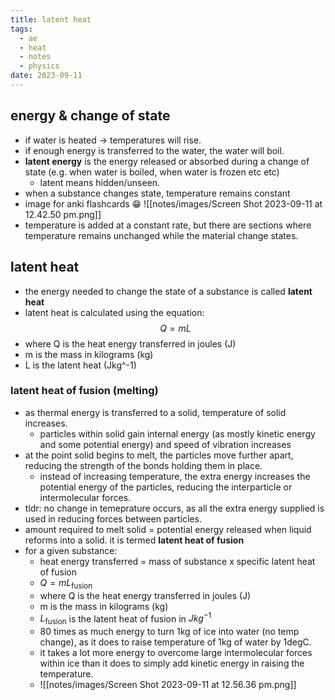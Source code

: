 ```yaml
---
title: latent heat
tags:
  - ae
  - heat
  - notes
  - physics
date: 2023-09-11
---
```

## energy & change of state
- if water is heated -> temperatures will rise.
- if enough energy is transferred to the water, the water will boil.
- **latent energy** is the energy released or absorbed during a change of state (e.g. when water is boiled, when water is frozen etc etc)
	- latent means hidden/unseen.
- when a substance changes state, temperature remains constant
- image for anki flashcards :grin: ![[notes/images/Screen Shot 2023-09-11 at 12.42.50 pm.png]]
- temperature is added at a constant rate, but there are sections where temperature remains unchanged while the material change states.
## latent heat
- the energy needed to change the state of a substance is called **latent heat**
- latent heat is calculated using the equation: $$Q=mL$$
- where Q is the heat energy transferred in joules (J)
- m is the mass in kilograms (kg)
- L is the latent heat (Jkg^-1)
### latent heat of fusion (melting)
- as thermal energy is transferred to a solid, temperature of solid increases. 
	- particles within solid gain internal energy (as mostly kinetic energy and some potential energy) and speed of vibration increases
- at the point solid begins to melt, the particles move further apart, reducing the strength of the bonds holding them in place.
	- instead of increasing temperature, the extra energy increases the potential energy of the particles, reducing the interparticle or intermolecular forces.
- tldr: no change in temeprature occurs, as all the extra energy supplied is used in reducing forces between particles.
- amount required to melt solid = potential energy released when liquid reforms into a solid. it is termed **latent heat of fusion**
- for a given substance:
	- heat energy transferred = mass of substance x specific latent heat of fusion
	- $Q=mL_{\text{fusion}}$
	- where Q is the heat energy transferred in joules (J)
	- m is the mass in kilograms (kg)
	- $L_{\text{fusion}}$ is the latent heat of fusion in $Jkg^{-1}$
	- 80 times as much energy to turn 1kg of ice into water (no temp change), as it does to raise temperature of 1kg of water by 1degC.
	- it takes a lot more energy to overcome large intermolecular forces within ice than it does to simply add kinetic energy in raising the temperature.
	- ![[notes/images/Screen Shot 2023-09-11 at 12.56.36 pm.png]]